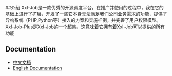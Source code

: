 ##介绍
Xxl-Job是一款优秀的开源调度平台，在推广并使用的过程中，我在它的基础上进行了扩展，开发了一些它本身无法满足我们公司业务需求的功能，提供了异构系统（PHP,Python等）接入的方案和实施样例，并完善了用户权限模型。
Xxl-Job-Plus是Xxl-Job的一个超集，这意味着它拥有着Xxl-Job可以提供的所有功能
## Documentation
- [中文文档](http://www.xuxueli.com/xxl-job/)
- [English Documentation](http://www.xuxueli.com/xxl-job/en/)
